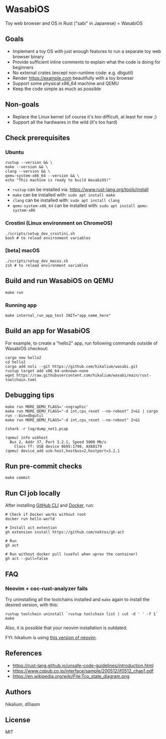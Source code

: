 # WasabiOS
Toy web browser and OS in Rust ("sabi" in Japanese) = WasabiOS

## Goals

- Implement a toy OS with just enough features to run a separate toy web browser binary
- Provide sufficient inline comments to explain what the code is doing for beginners
- No external crates (except non-runtime code: e.g. dbgutil)
- Render https://example.com beautifully with a toy browser
- Support some physical x86\_64 machine and QEMU
- Keep the code simple as much as possible

## Non-goals

- Replace the Linux kernel (of course it's too difficult, at least for now ;)
- Support all the hardwares in the wild (it's too hard)

## Check prerequisites

### Ubuntu

```
rustup --version && \
make --version && \
clang --version && \
qemu-system-x86_64 --version && \
echo "This machine is ready to build WasabiOS!"
```

- `rustup` can be installed via: https://www.rust-lang.org/tools/install
- `make` can be installed with: `sudo apt install make`
- `clang` can be installed with: `sudo apt install clang`
- `qemu-system-x86_64` can be installed with: `sudo apt install qemu-system-x86`

### Crostini (Linux environment on ChromeOS)

```
./scripts/setup_dev_crostini.sh
bash # to reload environment variables
```

### [beta] macOS

```
./scripts/setup_dev_macos.sh
zsh # to reload environment variables
```

## Build and run WasabiOS on QEMU

```
make run
```

### Running app

```
make internal_run_app_test INIT="app_name_here"
```

## Build an app for WasabiOS

For example, to create a "hello2" app, run following commands outside of WasabiOS checkout:

```
cargo new hello2
cd hello2
cargo add noli --git https://github.com/hikalium/wasabi.git
rustup target add x86_64-unknown-none
wget https://raw.githubusercontent.com/hikalium/wasabi/main/rust-toolchain.toml
```

## Debugging tips

```
make run MORE_QEMU_FLAGS='-nographic'
make run MORE_QEMU_FLAGS="-d int,cpu_reset --no-reboot" 2>&1 | cargo run --bin=dbgutil
make run MORE_QEMU_FLAGS="-d int,cpu_reset --no-reboot" 2>&1
```

```
tshark -r log/dump_net1.pcap
```

```
(qemu) info usbhost
  Bus 2, Addr 37, Port 3.2.1, Speed 5000 Mb/s
    Class ff: USB device 0b95:1790, AX88179
(qemu) device_add usb-host,hostbus=2,hostport=3.2.1
```

## Run pre-commit checks
```
make commit
```

## Run CI job locally
After installing [GitHub CLI](https://github.com/cli/cli?tab=readme-ov-file#installation) and [Docker](https://docs.docker.com/engine/install/), run:
```
# Check if Docker works without root
docker run hello-world

# Install act extention
gh extension install https://github.com/nektos/gh-act

# Run
gh act

# Run without docker pull (useful when uprev the container)
gh act --pull=false
```

## FAQ

### Neovim + coc-rust-analyzer fails
Try uninstalling all the toolchains installed and `make` again to install the desired version, with this:
```
rustup toolchain uninstall `rustup toolchain list | cut -d ' ' -f 1`
make
```

Also, it is possible that your neovim installation is outdated.

FYI: hikalium is using [this version of neovim](https://github.com/hikalium/dotfiles/blob/master/scripts/setup_nvim_linux.sh#L2).

## References
- https://rust-lang.github.io/unsafe-code-guidelines/introduction.html
- https://www.cqpub.co.jp/interface/sample/200512/if0512_chap1.pdf
- https://en.wikipedia.org/wiki/File:Tcp_state_diagram.png

## Authors

hikalium, d0iasm

## License

MIT
